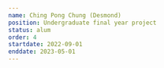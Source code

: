 ```yaml
---
name: Ching Pong Chung (Desmond)
position: Undergraduate final year project
status: alum
order: 4
startdate: 2022-09-01
enddate: 2023-05-01
---
```

